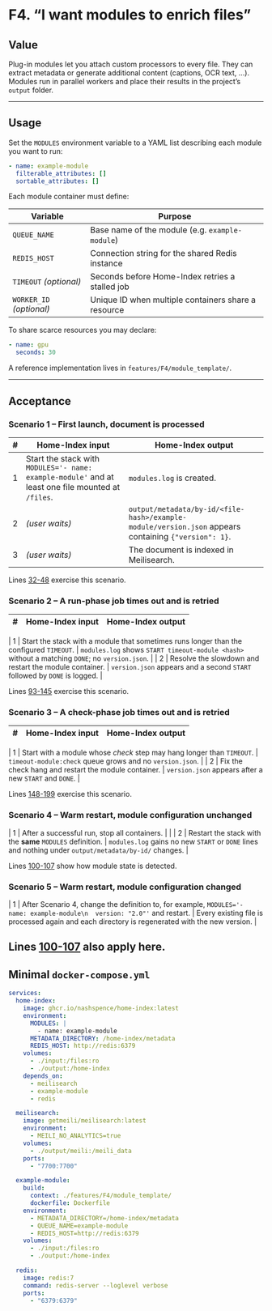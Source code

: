 # F4. “I want modules to enrich files”

## Value

Plug-in modules let you attach custom processors to every file. They can extract metadata or generate additional content (captions, OCR text, …). Modules run in parallel workers and place their results in the project’s `output` folder.

---

## Usage

Set the `MODULES` environment variable to a YAML list describing each module you want to run:

```yaml
- name: example-module
  filterable_attributes: []
  sortable_attributes: []
```

Each module container must define:

| Variable                 | Purpose                                             |
| ------------------------ | --------------------------------------------------- |
| `QUEUE_NAME`             | Base name of the module (e.g. `example-module`)     |
| `REDIS_HOST`             | Connection string for the shared Redis instance     |
| `TIMEOUT` *(optional)*   | Seconds before Home-Index retries a stalled job     |
| `WORKER_ID` *(optional)* | Unique ID when multiple containers share a resource |

To share scarce resources you may declare:

```yaml
- name: gpu
  seconds: 30
```

A reference implementation lives in `features/F4/module_template/`.

---

## Acceptance

### Scenario 1 – First launch, document is processed

| # | Home-Index **input**                                                                               | Home-Index **output**                                                                              |
| - | -------------------------------------------------------------------------------------------------- | -------------------------------------------------------------------------------------------------- |
| 1 | Start the stack with `MODULES='- name: example-module'` and at least one file mounted at `/files`. | `modules.log` is created. |
| 2 | *(user waits)* | `output/metadata/by-id/<file-hash>/example-module/version.json` appears containing `{"version": 1}`. |
| 3 | *(user waits)* | The document is indexed in Meilisearch. |

Lines [32-48](../features/F4/test/acceptance.py#L32-L48) exercise this scenario.
### Scenario 2 – A run-phase job times out and is retried

| # | Home-Index **input**                                                                                                          | Home-Index **output**                                                                                                                           |
| - | ----------------------------------------------------------------------------------------------------------------------------- | ----------------------------------------------------------------------------------------------------------------------------------------------- |

| 1 | Start the stack with a module that sometimes runs longer than the configured `TIMEOUT`. | `modules.log` shows `START timeout-module <hash>` without a matching `DONE`; no `version.json`. |
| 2 | Resolve the slowdown and restart the module container. | `version.json` appears and a second `START` followed by `DONE` is logged. |

Lines [93-145](../features/F4/test/acceptance.py#L93-L145) exercise this scenario.
### Scenario 3 – A check-phase job times out and is retried

| # | Home-Index **input**                                                                        | Home-Index **output**                                                        |
| - | ------------------------------------------------------------------------------------------- | ---------------------------------------------------------------------------- |

| 1 | Start with a module whose *check* step may hang longer than `TIMEOUT`. | `timeout-module:check` queue grows and no `version.json`. |
| 2 | Fix the check hang and restart the module container. | `version.json` appears after a new `START` and `DONE`. |

Lines [148-199](../features/F4/test/acceptance.py#L148-L199) exercise this scenario.
### Scenario 4 – Warm restart, module configuration **unchanged**


| 1 | After a successful run, stop all containers. | |
| 2 | Restart the stack with the **same** `MODULES` definition. | `modules.log` gains no new `START` or `DONE` lines and nothing under `output/metadata/by-id/` changes. |

Lines [100-107](../tests/test_f4_module_helpers.py#L100-L107) show how module state is detected.
### Scenario 5 – Warm restart, module configuration **changed**


| 1 | After Scenario 4, change the definition to, for example, `MODULES='- name: example-module\n  version: "2.0"'` and restart. | Every existing file is processed again and each directory is regenerated with the new version. |

Lines [100-107](../tests/test_f4_module_helpers.py#L100-L107) also apply here.
---

## Minimal `docker-compose.yml`

```yaml
services:
  home-index:
    image: ghcr.io/nashspence/home-index:latest
    environment:
      MODULES: |
        - name: example-module
      METADATA_DIRECTORY: /home-index/metadata
      REDIS_HOST: http://redis:6379
    volumes:
      - ./input:/files:ro
      - ./output:/home-index
    depends_on:
      - meilisearch
      - example-module
      - redis

  meilisearch:
    image: getmeili/meilisearch:latest
    environment:
      - MEILI_NO_ANALYTICS=true
    volumes:
      - ./output/meili:/meili_data
    ports:
      - "7700:7700"

  example-module:
    build:
      context: ./features/F4/module_template/
      dockerfile: Dockerfile
    environment:
      - METADATA_DIRECTORY=/home-index/metadata
      - QUEUE_NAME=example-module
      - REDIS_HOST=http://redis:6379
    volumes:
      - ./input:/files:ro
      - ./output:/home-index

  redis:
    image: redis:7
    command: redis-server --loglevel verbose
    ports:
      - "6379:6379"
```
